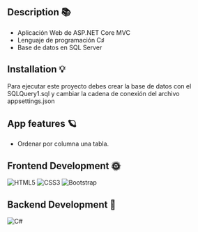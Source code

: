 
## Description 📚
 - Aplicación Web de ASP.NET Core MVC
- Lenguaje de programación C♯
- Base de datos en SQL Server 
## Installation 💡 
 Para ejecutar este proyecto debes crear la base de datos con el SQLQuery1.sql y cambiar la cadena de conexión del archivo appsettings.json 
## App features 🪐
 - Ordenar por columna una tabla. 
## Frontend Development 🌞 
 ![HTML5](https://img.shields.io/badge/html5-%23E34F26.svg?style=for-the-badge&logo=html5&logoColor=white) ![CSS3](https://img.shields.io/badge/css3-%231572B6.svg?style=for-the-badge&logo=css3&logoColor=white) ![Bootstrap](https://img.shields.io/badge/bootstrap-%23563D7C.svg?style=for-the-badge&logo=bootstrap&logoColor=white) 
## Backend Development 🌚 
 ![C#](https://img.shields.io/badge/c%23-%23239120.svg?style=for-the-badge&logo=c-sharp&logoColor=white) 
 
